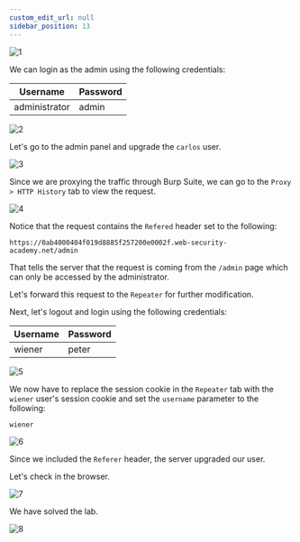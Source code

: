 ```yaml
---
custom_edit_url: null
sidebar_position: 13
---
```


![1](https://github.com/Knign/Write-ups/assets/110326359/622c0af4-c293-404c-8509-e8c3c8199a5b)

We can login as the admin using the following credentials:

| Username | Password |
| -------- | -------- |
| administrator         | admin         |

![2](https://github.com/Knign/Write-ups/assets/110326359/74d770e5-552c-47db-9b88-30e9fab023a5)

Let's go to the admin panel and upgrade the `carlos` user.

![3](https://github.com/Knign/Write-ups/assets/110326359/47852fb2-7724-451f-a43d-d5a63a9e8e69)

Since we are proxying the traffic through Burp Suite, we can go to the `Proxy > HTTP History` tab to view the request.

![4](https://github.com/Knign/Write-ups/assets/110326359/75509ebc-441e-45ec-9b11-edebf6b1984e)

Notice that the request contains the `Refered` header set to the following:

```
https://0ab4000404f019d8885f257200e0002f.web-security-academy.net/admin
```

That tells the server that the request is coming from the `/admin` page which can only be accessed by the administrator.

Let's forward this request to the `Repeater` for further modification.

Next, let's logout and login using the following credentials:


| Username | Password |
| -------- | -------- |
| wiener         | peter         |

![5](https://github.com/Knign/Write-ups/assets/110326359/3a55dc06-8719-4a59-9d68-c1fc8ee19860)

We now have to replace the session cookie in the `Repeater` tab with the `wiener` user's session cookie and set the `username` parameter to the following:

```
wiener
```

![6](https://github.com/Knign/Write-ups/assets/110326359/35bb9edb-77f3-4bc9-9dd2-750b5c78963d)

Since we included the `Referer` header, the server upgraded our user.

Let's check in the browser.

![7](https://github.com/Knign/Write-ups/assets/110326359/19636a58-9691-4fef-a18c-9fd5deb045f4)

We have solved the lab.

![8](https://github.com/Knign/Write-ups/assets/110326359/6cc72237-4f42-41a5-bf99-28c59e79d3a4)
